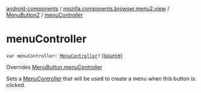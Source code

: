 [android-components](../../index.md) / [mozilla.components.browser.menu2.view](../index.md) / [MenuButton2](index.md) / [menuController](./menu-controller.md)

# menuController

`var menuController: `[`MenuController`](../../mozilla.components.concept.menu/-menu-controller/index.md)`?` [(source)](https://github.com/mozilla-mobile/android-components/blob/master/components/browser/menu2/src/main/java/mozilla/components/browser/menu2/view/MenuButton2.kt#L43)

Overrides [MenuButton.menuController](../../mozilla.components.concept.menu/-menu-button/menu-controller.md)

Sets a [MenuController](../../mozilla.components.concept.menu/-menu-controller/index.md) that will be used to create a menu when this button is clicked.

